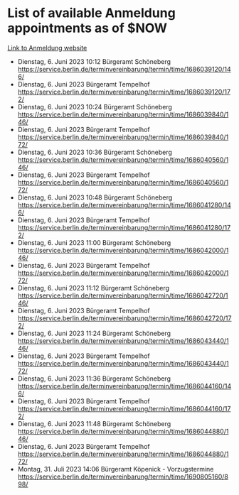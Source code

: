 # List of available Anmeldung appointments as of $NOW
[Link to Anmeldung website](https://service.berlin.de/terminvereinbarung/termin/tag.php?termin=1&anliegen[]=120686&dienstleisterlist=122210,122217,327316,122219,327312,122227,327314,122231,327346,122243,327348,122254,122252,329742,122260,329745,122262,329748,122271,327278,122273,327274,122277,327276,330436,122280,327294,122282,327290,122284,327292,122291,327270,122285,327266,122286,327264,122296,327268,150230,329760,122297,327286,122294,327284,122312,329763,122314,329775,122304,327330,122311,327334,122309,327332,317869,122281,327352,122279,329772,122283,122276,327324,122274,327326,122267,329766,122246,327318,122251,327320,122257,327322,122208,327298,122226,327300&herkunft=http%3A%2F%2Fservice.berlin.de%2Fdienstleistung%2F120686%2F)
- Dienstag, 6. Juni 2023 10:12 Bürgeramt Schöneberg https://service.berlin.de/terminvereinbarung/termin/time/1686039120/146/
- Dienstag, 6. Juni 2023  Bürgeramt Tempelhof https://service.berlin.de/terminvereinbarung/termin/time/1686039120/172/
- Dienstag, 6. Juni 2023 10:24 Bürgeramt Schöneberg https://service.berlin.de/terminvereinbarung/termin/time/1686039840/146/
- Dienstag, 6. Juni 2023  Bürgeramt Tempelhof https://service.berlin.de/terminvereinbarung/termin/time/1686039840/172/
- Dienstag, 6. Juni 2023 10:36 Bürgeramt Schöneberg https://service.berlin.de/terminvereinbarung/termin/time/1686040560/146/
- Dienstag, 6. Juni 2023  Bürgeramt Tempelhof https://service.berlin.de/terminvereinbarung/termin/time/1686040560/172/
- Dienstag, 6. Juni 2023 10:48 Bürgeramt Schöneberg https://service.berlin.de/terminvereinbarung/termin/time/1686041280/146/
- Dienstag, 6. Juni 2023  Bürgeramt Tempelhof https://service.berlin.de/terminvereinbarung/termin/time/1686041280/172/
- Dienstag, 6. Juni 2023 11:00 Bürgeramt Schöneberg https://service.berlin.de/terminvereinbarung/termin/time/1686042000/146/
- Dienstag, 6. Juni 2023  Bürgeramt Tempelhof https://service.berlin.de/terminvereinbarung/termin/time/1686042000/172/
- Dienstag, 6. Juni 2023 11:12 Bürgeramt Schöneberg https://service.berlin.de/terminvereinbarung/termin/time/1686042720/146/
- Dienstag, 6. Juni 2023  Bürgeramt Tempelhof https://service.berlin.de/terminvereinbarung/termin/time/1686042720/172/
- Dienstag, 6. Juni 2023 11:24 Bürgeramt Schöneberg https://service.berlin.de/terminvereinbarung/termin/time/1686043440/146/
- Dienstag, 6. Juni 2023  Bürgeramt Tempelhof https://service.berlin.de/terminvereinbarung/termin/time/1686043440/172/
- Dienstag, 6. Juni 2023 11:36 Bürgeramt Schöneberg https://service.berlin.de/terminvereinbarung/termin/time/1686044160/146/
- Dienstag, 6. Juni 2023  Bürgeramt Tempelhof https://service.berlin.de/terminvereinbarung/termin/time/1686044160/172/
- Dienstag, 6. Juni 2023 11:48 Bürgeramt Schöneberg https://service.berlin.de/terminvereinbarung/termin/time/1686044880/146/
- Dienstag, 6. Juni 2023  Bürgeramt Tempelhof https://service.berlin.de/terminvereinbarung/termin/time/1686044880/172/
- Montag, 31. Juli 2023 14:06 Bürgeramt Köpenick - Vorzugstermine https://service.berlin.de/terminvereinbarung/termin/time/1690805160/898/
